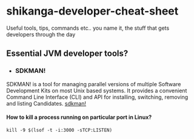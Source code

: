 # shikanga-developer-cheat-sheet
Useful tools, tips, commands etc.. you name it, the stuff that gets developers through the day

## Essential JVM developer tools?

* ### SDKMAN!
SDKMAN! is a tool for managing parallel versions of multiple Software Development Kits on most Unix based systems. It provides a convenient Command Line Interface (CLI) and API for installing, switching, removing and listing Candidates.
[sdkman!](https://sdkman.io/)

#### How to kill a process running on particular port in Linux?
```
kill -9 $(lsof -t -i:3000 -sTCP:LISTEN)
```
